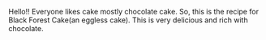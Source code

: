 Hello!!
Everyone likes cake mostly chocolate cake. So, this is the recipe for Black Forest Cake(an eggless cake). This is very delicious and rich with chocolate.